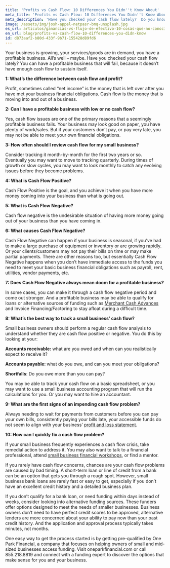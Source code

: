 ```yaml
---
title: 'Profits vs Cash Flow: 10 Differences You Didn''t Know About'
meta_title: 'Profits vs Cash Flow: 10 Differences You Didn''t Know About'
meta_description: 'Have you checked your cash flow lately?  Do you know if you have enough cash flow to sustain it? Here are 10 things you probably didn''t know about profits vs. cash flow.'
image: /assets/img/josh-appel-netpasr-bmq-unsplash.jpg
es_url: articulos/ganancias-vs-flujo-de-efectivo-10-cosas-que-no-conocias
en_url: blog/profits-vs-cash-flow-10-differences-you-didn-know
id: d873aaf2-b80d-433f-9b71-155428d89fd6
---
```

<p>Your business is growing, your services/goods are in demand, you have a profitable business. All&rsquo;s well &ndash; maybe. Have you checked your cash flow lately? You can have a profitable business that will fail, because it doesn&rsquo;t have enough cash flow to sustain itself.</p>
<p><strong>1: What&rsquo;s the difference between cash flow and profit?</strong></p>
<p>Profit, sometimes called &ldquo;net income&rdquo; is the money that is left over after you have met your business financial obligations. Cash flow is the money that is moving into and out of a business.</p>
<p><strong>2: Can I have a profitable business with low or no cash flow?</strong></p>
<p>Yes, cash flow issues are one of the primary reasons that a seemingly profitable business fails. Your business may look good on paper, you have plenty of work/sales. But if your customers don&rsquo;t pay, or pay very late, you may not be able to meet your own financial obligations.</p>
<p><strong>3: How often should I review cash flow for my small business? </strong></p>
<p>Consider tracking it month-by-month for the first two years or so. Eventually you may want to move to tracking quarterly. During times of growth or slow cycles, you may want to look monthly to catch any evolving issues before they become problems.</p>
<p><strong>4: What is Cash Flow Positive?</strong></p>
<p>Cash Flow Positive is the goal, and you achieve it when you have more money coming into your business than what is going out.</p>
<p><strong>5: What is Cash Flow Negative? </strong></p>
<p>Cash flow negative is the undesirable situation of having more money going out of your business than you have coming in.</p>
<p><strong>6: What causes Cash Flow Negative?</strong></p>
<p>Cash Flow Negative can happen if your business is seasonal, if you&rsquo;ve had to make a large purchase of equipment or inventory or are growing rapidly. Or your clients/customers may not pay their bills on time or may make partial payments. There are other reasons too, but essentially Cash Flow Negative happens when you don&rsquo;t have immediate access to the funds you need to meet your basic business financial obligations such as payroll, rent, utilities, vendor payments, etc.</p>
<p><strong>7: Does Cash Flow Negative always mean doom for a profitable business? </strong></p>
<p>In some cases, you can make it through a cash flow negative period and come out stronger. And a profitable business may be able to qualify for loans or alternative sources of funding such as <a href="https://www.oneparkfinancial.com/blog/do-merchant-cash-advances-mca-provide-fast-business-cash">Merchant Cash Advances </a>and Invoice Financing/Factoring to stay afloat during a difficult time.</p>
<p><strong>8: What&rsquo;s the best way to track a small business&rsquo; cash flow?</strong></p>
<p>Small business owners should perform a regular cash flow analysis to understand whether they are cash flow positive or negative. You do this by looking at your:</p>
<p><strong>Accounts receivable:</strong> what are you owed and when can you realistically expect to receive it?</p>
<p><strong>Accounts payable: </strong>what do you owe, and can you meet your obligations?</p>
<p><strong>Shortfalls</strong>: Do you owe more than you can pay?</p>
<p>You may be able to track your cash flow on a basic spreadsheet, or you may want to use a small business accounting program that will run the calculations for you. Or you may want to hire an accountant.</p>
<p><strong>9: </strong><strong>What are the first signs of an impending cash flow problem?</strong></p>
<p>Always needing to wait for payments from customers before you can pay your own bills, consistently paying your bills late, your accessible funds do not seem to align with your business&rsquo; <a href="https://www.oneparkfinancial.com/blog/understanding-your-small-business-profit-and-loss-statement">profit and loss statement</a>.</p>
<p><strong>10: How can I quickly fix a cash flow problem?</strong></p>
<p>If your small business frequently experiences a cash flow crisis, take remedial action to address it. You may also want to talk to a financial professional, attend <a href="https://www.sba.gov/learning-center">small business financial workshops</a>, or find a mentor.</p>
<p>If you rarely have cash flow concerns, chances are your cash flow problems are caused by bad timing. A short-term loan or line of credit from a bank can be an option that gets you through a rough spot. However, small business bank loans are rarely fast or easy to get, especially if you don&rsquo;t have an excellent credit history and a detailed business plan.</p>
<p>If you don&rsquo;t qualify for a bank loan, or need funding within days instead of weeks, consider looking into alternative funding sources. These funders offer options designed to meet the needs of smaller businesses. Business owners don&rsquo;t need to have perfect credit scores to be approved, alternative lenders are more concerned about your ability to pay now than your past credit history. And the application and approval process typically takes minutes, not months.</p>
<p>One easy way to get the process started is by getting pre-qualified by One Park Financial, a company that focuses on helping owners of small and mid-sized businesses access funding. Visit oneparkfinancial.com or call 855.218.8819 and connect with a funding expert to discover the options that make sense for you and your business.</p>